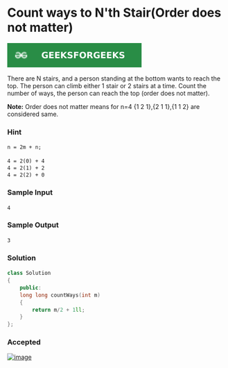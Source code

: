 # Count ways to N'th Stair(Order does not matter)

[![Problem Link](../assets/gfg.svg)](https://practice.geeksforgeeks.org/problems/count-ways-to-nth-stairorder-does-not-matter1322/1/#)

There are N stairs, and a person standing at the bottom wants to reach the top. The person can climb either 1 stair or 2 stairs at a time. Count the number of ways, the person can reach the top (order does not matter).

**Note:** Order does not matter means for n=4 {1 2 1},{2 1 1},{1 1 2} are considered same.

### Hint
```
n = 2m + n;

4 = 2(0) + 4
4 = 2(1) + 2
4 = 2(2) + 0
```

### Sample Input
```
4
```
### Sample Output
```
3
```

### Solution
```cpp
class Solution
{
    public:
    long long countWays(int m)
    {
        return m/2 + 1ll;
    }
};
```

### Accepted
[![image](https://user-images.githubusercontent.com/44930179/148505727-7510508d-f574-40d3-83cd-96c58655d936.png)](https://practice.geeksforgeeks.org/viewSol.php?subId=8304d762c9435b549cbc78bd4048142e&pid=701419&user=jhasuraj)
